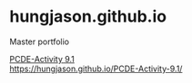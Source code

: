 # hungjason.github.io
Master portfolio

[PCDE-Activity 9.1](https://hungjason.github.io/PCDE-Activity-9.1/) <br>
https://hungjason.github.io/PCDE-Activity-9.1/


